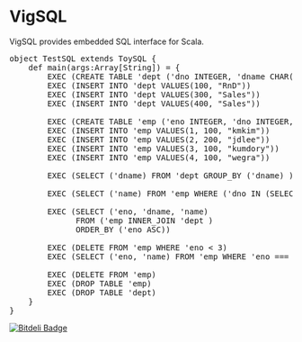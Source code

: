 VigSQL
======

VigSQL provides embedded SQL interface for Scala.

<pre>
object TestSQL extends ToySQL {
	def main(args:Array[String]) = {
		EXEC (CREATE TABLE 'dept ('dno INTEGER, 'dname CHAR(10)))
		EXEC (INSERT INTO 'dept VALUES(100, "RnD"))
		EXEC (INSERT INTO 'dept VALUES(300, "Sales"))
		EXEC (INSERT INTO 'dept VALUES(400, "Sales"))
	  
		EXEC (CREATE TABLE 'emp ('eno INTEGER, 'dno INTEGER, 'name CHAR(10)))
		EXEC (INSERT INTO 'emp VALUES(1, 100, "kmkim"))
		EXEC (INSERT INTO 'emp VALUES(2, 200, "jdlee"))
		EXEC (INSERT INTO 'emp VALUES(3, 100, "kumdory"))
		EXEC (INSERT INTO 'emp VALUES(4, 100, "wegra"))
		
		EXEC (SELECT ('dname) FROM 'dept GROUP_BY ('dname) )
		
		EXEC (SELECT ('name) FROM 'emp WHERE ('dno IN (SELECT ('dno) FROM 'dept)) )	
		
		EXEC (SELECT ('eno, 'dname, 'name) 
		      FROM ('emp INNER_JOIN 'dept )
		      ORDER_BY ('eno ASC))
		
	  	EXEC (DELETE FROM 'emp WHERE 'eno &lt; 3) 
	  	EXEC (SELECT ('eno, 'name) FROM 'emp WHERE 'eno === 4)
	  	
	  	EXEC (DELETE FROM 'emp)
	  	EXEC (DROP TABLE 'emp)
	  	EXEC (DROP TABLE 'dept)
	}
}
</pre>

[![Bitdeli Badge](https://d2weczhvl823v0.cloudfront.net/Kangmo/vigsql/trend.png)](https://bitdeli.com/free "Bitdeli Badge")

